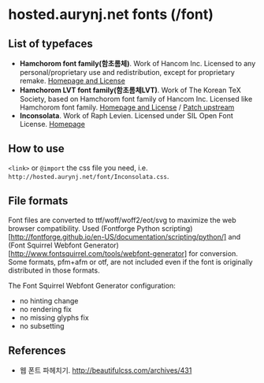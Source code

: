hosted.aurynj.net fonts (/font)
===============================

List of typefaces
-----------------

* **Hamchorom font family(함초롬체)**. Work of Hancom Inc. Licensed to any personal/proprietary use and redistribution, except for proprietary remake. [Homepage and License](http://www.hancom.co.kr/downLoad.downView.do?seqno=3136&mcd_save=005)
* **Hamchorom LVT font family(함초롬체LVT)**. Work of The Korean TeX Society, based on Hamchorom font family of Hancom Inc. Licensed like Hamchorom font family. [Homepage and License](http://wiki.ktug.org/wiki/wiki.php/%ED%95%A8%EC%B4%88%EB%A1%AC%EC%B2%B4LVT) / [Patch upstream](https://github.com/dohyunkim/hcr-lvt)
* **Inconsolata**. Work of Raph Levien. Licensed under SIL Open Font License. [Homepage](http://www.levien.com/type/myfonts/inconsolata.html)

How to use
----------

`<link>` or `@import` the css file you need, i.e. `http://hosted.aurynj.net/font/Inconsolata.css`.

File formats
------------

Font files are converted to ttf/woff/woff2/eot/svg to maximize the web browser compatibility. Used (Fontforge Python scripting)[http://fontforge.github.io/en-US/documentation/scripting/python/] and (Font Squirrel Webfont Generator)[http://www.fontsquirrel.com/tools/webfont-generator] for conversion. Some formats, pfm+afm or otf, are not included even if the font is originally distributed in those formats.

The Font Squirrel Webfont Generator configuration:
* no hinting change
* no rendering fix
* no missing glyphs fix
* no subsetting

References
----------

* 웹 폰트 파헤치기. http://beautifulcss.com/archives/431
